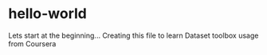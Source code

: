 # hello-world
Lets start at the beginning...
Creating this file to learn Dataset toolbox usage from Coursera

